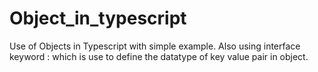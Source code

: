 # Object_in_typescript
Use of Objects in Typescript with simple example. Also using interface keyword : which is use to  define the datatype of key value pair in object. 
